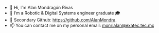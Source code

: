 - 👋 Hi, I’m Alan Mondragón Rivas
- 🤖 I’m a Robotic & Digital Systems engineer graduate 🎓
- 🔖 Secondary Github: https://github.com/AlanMondra. 
- 📫 You can contact me on my personal email: monrialan@exatec.tec.mx

<!---
AlanMR20/AlanMR20 is a ✨ special ✨ repository because its `README.md` (this file) appears on your GitHub profile.
You can click the Preview link to take a look at your changes.
--->
